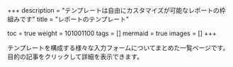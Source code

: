 +++
description = "テンプレートは自由にカスタマイズが可能なレポートの枠組みです"
title = "レポートのテンプレート"

toc = true
weight = 101001100
tags = []
mermaid = true
images = []
+++

テンプレートを構成する様々な入力フォームについてまとめた一覧ページです。目的の記事をクリックして詳細を表示できます。
